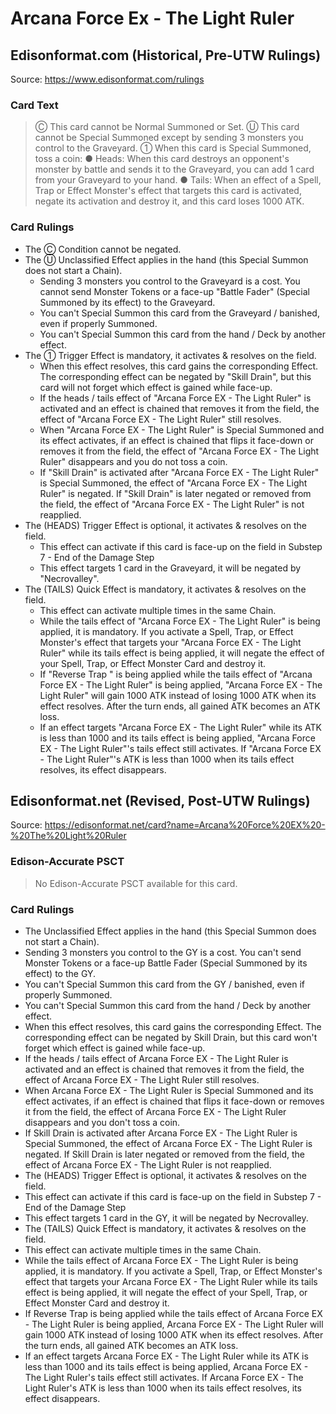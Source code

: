 # Arcana Force Ex - The Light Ruler

## Edisonformat.com (Historical, Pre-UTW Rulings)

Source: https://www.edisonformat.com/rulings

### Card Text

> Ⓒ This card cannot be Normal Summoned or Set. Ⓤ This card cannot be Special Summoned except by sending 3 monsters you control to the Graveyard. ① When this card is Special Summoned, toss a coin: ● Heads: When this card destroys an opponent's monster by battle and sends it to the Graveyard, you can add 1 card from your Graveyard to your hand. ● Tails: When an effect of a Spell, Trap or Effect Monster's effect that targets this card is activated, negate its activation and destroy it, and this card loses 1000 ATK.

### Card Rulings

*   The Ⓒ Condition cannot be negated.
*   The Ⓤ Unclassified Effect applies in the hand (this Special Summon does not start a Chain).
    *   Sending 3 monsters you control to the Graveyard is a cost. You cannot send Monster Tokens or a face-up "Battle Fader" (Special Summoned by its effect) to the Graveyard.
    *   You can't Special Summon this card from the Graveyard / banished, even if properly Summoned.
    *   You can't Special Summon this card from the hand / Deck by another effect.
*   The ① Trigger Effect is mandatory, it activates & resolves on the field.
    *   When this effect resolves, this card gains the corresponding Effect. The corresponding effect can be negated by "Skill Drain", but this card will not forget which effect is gained while face-up.
    *   If the heads / tails effect of "Arcana Force EX - The Light Ruler" is activated and an effect is chained that removes it from the field, the effect of "Arcana Force EX - The Light Ruler" still resolves.
    *   When "Arcana Force EX - The Light Ruler" is Special Summoned and its effect activates, if an effect is chained that flips it face-down or removes it from the field, the effect of "Arcana Force EX - The Light Ruler" disappears and you do not toss a coin.
    *   If "Skill Drain" is activated after "Arcana Force EX - The Light Ruler" is Special Summoned, the effect of "Arcana Force EX - The Light Ruler" is negated. If "Skill Drain" is later negated or removed from the field, the effect of "Arcana Force EX - The Light Ruler" is not reapplied.
*   The (HEADS) Trigger Effect is optional, it activates & resolves on the field.
    *   This effect can activate if this card is face-up on the field in Substep 7 - End of the Damage Step
    *   This effect targets 1 card in the Graveyard, it will be negated by "Necrovalley".
*   The (TAILS) Quick Effect is mandatory, it activates & resolves on the field.
    *   This effect can activate multiple times in the same Chain.
    *   While the tails effect of "Arcana Force EX - The Light Ruler" is being applied, it is mandatory. If you activate a Spell, Trap, or Effect Monster's effect that targets your "Arcana Force EX - The Light Ruler" while its tails effect is being applied, it will negate the effect of your Spell, Trap, or Effect Monster Card and destroy it.
    *   If "Reverse Trap " is being applied while the tails effect of "Arcana Force EX - The Light Ruler" is being applied, "Arcana Force EX - The Light Ruler" will gain 1000 ATK instead of losing 1000 ATK when its effect resolves. After the turn ends, all gained ATK becomes an ATK loss.
    *   If an effect targets "Arcana Force EX - The Light Ruler" while its ATK is less than 1000 and its tails effect is being applied, "Arcana Force EX - The Light Ruler"'s tails effect still activates. If "Arcana Force EX - The Light Ruler"'s ATK is less than 1000 when its tails effect resolves, its effect disappears.

## Edisonformat.net (Revised, Post-UTW Rulings)

Source: https://edisonformat.net/card?name=Arcana%20Force%20EX%20-%20The%20Light%20Ruler

### Edison-Accurate PSCT

> No Edison-Accurate PSCT available for this card.

### Card Rulings

*   The Unclassified Effect applies in the hand (this Special Summon does not start a Chain).
*   Sending 3 monsters you control to the GY is a cost. You can't send Monster Tokens or a face-up Battle Fader (Special Summoned by its effect) to the GY.
*   You can't Special Summon this card from the GY / banished, even if properly Summoned.
*   You can't Special Summon this card from the hand / Deck by another effect.
*   When this effect resolves, this card gains the corresponding Effect. The corresponding effect can be negated by Skill Drain, but this card won't forget which effect is gained while face-up.
*   If the heads / tails effect of Arcana Force EX - The Light Ruler is activated and an effect is chained that removes it from the field, the effect of Arcana Force EX - The Light Ruler still resolves.
*   When Arcana Force EX - The Light Ruler is Special Summoned and its effect activates, if an effect is chained that flips it face-down or removes it from the field, the effect of Arcana Force EX - The Light Ruler disappears and you don't toss a coin.
*   If Skill Drain is activated after Arcana Force EX - The Light Ruler is Special Summoned, the effect of Arcana Force EX - The Light Ruler is negated. If Skill Drain is later negated or removed from the field, the effect of Arcana Force EX - The Light Ruler is not reapplied.
*   The (HEADS) Trigger Effect is optional, it activates & resolves on the field.
*   This effect can activate if this card is face-up on the field in Substep 7 - End of the Damage Step
*   This effect targets 1 card in the GY, it will be negated by Necrovalley.
*   The (TAILS) Quick Effect is mandatory, it activates & resolves on the field.
*   This effect can activate multiple times in the same Chain.
*   While the tails effect of Arcana Force EX - The Light Ruler is being applied, it is mandatory. If you activate a Spell, Trap, or Effect Monster's effect that targets your Arcana Force EX - The Light Ruler while its tails effect is being applied, it will negate the effect of your Spell, Trap, or Effect Monster Card and destroy it.
*   If Reverse Trap is being applied while the tails effect of Arcana Force EX - The Light Ruler is being applied, Arcana Force EX - The Light Ruler will gain 1000 ATK instead of losing 1000 ATK when its effect resolves. After the turn ends, all gained ATK becomes an ATK loss.
*   If an effect targets Arcana Force EX - The Light Ruler while its ATK is less than 1000 and its tails effect is being applied, Arcana Force EX - The Light Ruler's tails effect still activates. If Arcana Force EX - The Light Ruler's ATK is less than 1000 when its tails effect resolves, its effect disappears.
            
